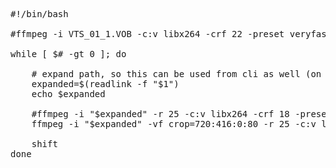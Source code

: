 <pre>#!/bin/bash

#ffmpeg -i VTS_01_1.VOB -c:v libx264 -crf 22 -preset veryfast -strict -2 grozniGasper01.mp4

while [ $# -gt 0 ]; do

    # expand path, so this can be used from cli as well (on relative paths)
    expanded=$(readlink -f "$1")
    echo $expanded 
    
    #ffmpeg -i "$expanded" -r 25 -c:v libx264 -crf 18 -preset veryfast -tune film -strict -2 "$expanded.mp4"
    ffmpeg -i "$expanded" -vf crop=720:416:0:80 -r 25 -c:v libx264 -crf 18 -preset superfast -tune film -c:a copy "$expanded.mp4"
    
    shift
done
</pre>